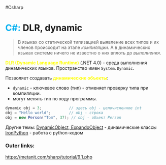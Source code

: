 #Csharp 
# <font color="#00b0f0">C#:</font> DLR, dynamic

> В языках со статической типизацией выявление всех типов и их членов происходит на этапе *компиляции*. 
> А в динамических языках системе ничего не известно о них вплоть до *выполнения*.

**<font color="#ffff00">DLR (Dynamic Language Runtime)</font>** (.NET 4.0) - среда выполнения динамических языков.
Пространство имен `System.Dynamic`.

Позволяет создавать **<font color="#ffff00">динамические объекты</font>**:
- `dynamic` - ключевое слово (тип) - отменяет проверку типа при компиляции. 
- могут менять тип по ходу программы.

```csharp
dynamic obj = 3;            // здесь obj - целочисленное int
obj = "Hello world";        // obj - строка
obj = new Person("Tom", 37); // obj - объект Person
```

Другие темы:
[DynamicObject, ExpandoObject](1.%20Languages/C-sharp/DLR/DynamicObject,%20ExpandoObject.md) - динамические классы
[IronPython](1.%20Languages/C-sharp/DLR/IronPython.md) - работа с python-кодом

### Outer links:
https://metanit.com/sharp/tutorial/9.1.php